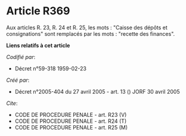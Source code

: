 # Article R369

Aux articles R. 23, R. 24 et R. 25, les mots : "Caisse des dépôts et consignations" sont remplacés par les mots : "recette
des finances".

**Liens relatifs à cet article**

_Codifié par_:

  - Décret n°59-318 1959-02-23

_Créé par_:

  - Décret n°2005-404 du 27 avril 2005 - art. 13 () JORF 30 avril 2005

_Cite_:

  - CODE DE PROCEDURE PENALE - art. R23 (V)
  - CODE DE PROCEDURE PENALE - art. R24 (T)
  - CODE DE PROCEDURE PENALE - art. R25 (M)
